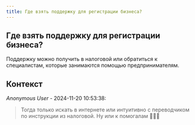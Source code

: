 ```yaml
---
title: Где взять поддержку для регистрации бизнеса?
---
```


## Где взять поддержку для регистрации бизнеса?

Поддержку можно получить в налоговой или обратиться к специалистам, которые занимаются помощью предпринимателям.

## Контекст

_Anonymous User_ - 2024-11-20 10:53:38:

> Тогда только искать в интернете или интуитивно с переводчиком по инструкции из налоговой. Ну или к помогалам 🤷🏻‍♂️
